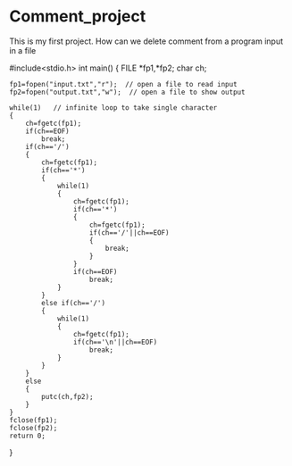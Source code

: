 # Comment_project
This is my first project.
How can we delete comment from a program input in a file

#include<stdio.h>
int main()
{
    FILE *fp1,*fp2;
    char ch;

    fp1=fopen("input.txt","r");  // open a file to read input
    fp2=fopen("output.txt","w");  // open a file to show output

    while(1)   // infinite loop to take single character
    {
        ch=fgetc(fp1);
        if(ch==EOF)
            break;
        if(ch=='/')
        {
            ch=fgetc(fp1);
            if(ch=='*')
            {
                while(1)
                {
                    ch=fgetc(fp1);
                    if(ch=='*')
                    {
                        ch=fgetc(fp1);
                        if(ch=='/'||ch==EOF)
                        {
                            break;
                        }
                    }
                    if(ch==EOF)
                        break;
                }
            }
            else if(ch=='/')
            {
                while(1)
                {
                    ch=fgetc(fp1);
                    if(ch=='\n'||ch==EOF)
                        break;
                }
            }
        }
        else
        {
            putc(ch,fp2);
        }
    }
    fclose(fp1);
    fclose(fp2);
    return 0;
}

